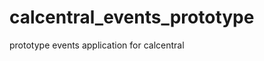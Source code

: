 calcentral_events_prototype
===========================

prototype events application for calcentral

